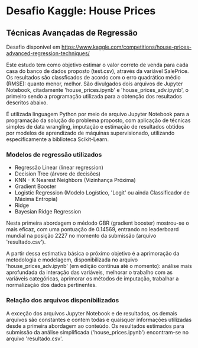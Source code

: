 # Desafio Kaggle: House Prices
## Técnicas Avançadas de Regressão 
Desafio disponível em https://www.kaggle.com/competitions/house-prices-advanced-regression-techniques/

Este estudo tem como objetivo estimar o valor correto de venda para cada casa do banco de dados proposto (test.csv), através da variável SalePrice. Os resultados são classficados de acordo com o erro quadrático médio (RMSE): quanto menor, melhor. São divulgados dois arquivos de Jupyter Notebook, citadamente 'house_prices.ipynb' e 'house_prices_adv.ipynb', o primeiro sendo a programação utilizada para a obtenção dos resultados descritos abaixo.

É utilizada linguagem Python por meio de arquivo Jupyter Notebook para a programação da solução do problema proposto, com aplicação de técnicas simples de data wrangling, imputação e estimação de resultados obtidos por modelos de aprendizado de máquinas supervisionado, utilizando especificamente a biblioteca Scikit-Learn.

### Modelos de regressão utilizados

- Regressão Linear (linear regression)
- Decision Tree (árvore de decisões)
- KNN - K Nearest Neighbors (Vizinhança Próxima)
- Gradient Booster
- Logistic Regression (Modelo Logístico, 'Logit' ou ainda Classificador de Máxima Entropia)
- Ridge
- Bayesian Ridge Regression

Nesta primeira abordagem o médodo GBR (gradient booster) mostrou-se o mais eficaz, com uma pontuação de 0.14569, entrando no leaderboard mundial na posição 2227 no momento da submissão (arquivo 'resultado.csv').

A partir dessa estimativa básica o próximo objetivo é a aprimoração da metodologia e modelagem, disponibilizada no arquivo 'house_prices_adv.ipynb' (em edição contínua até o momento): análise mais aprofundada da interação das variáveis, melhorar o trabalho com as variáveis categóricas, aprimorar os métodos de imputação, trabalhar a normalização dos dados pertinentes.

### Relação dos arquivos disponibilizados
A exceção dos arquivos Jupyter Notebook e de resultados, os demais arquivos são constantes e contem todas e quaisquer informações utilizadas desde a primeira abordagem ao conteúdo. Os resultados estimados para submissão da análise simplificada ('house_prices.ipynb') encontram-se no arquivo 'resultado.csv'.
